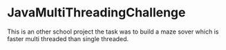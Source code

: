 # JavaMultiThreadingChallenge

This is an other school project the task was to build a maze sover which is faster multi threaded than single threaded.
